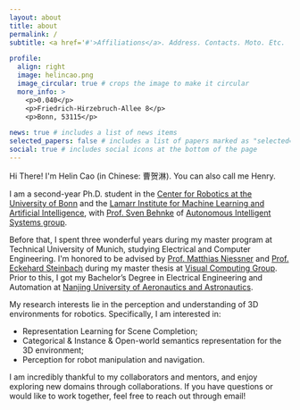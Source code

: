 ```yaml
---
layout: about
title: about
permalink: /
subtitle: <a href='#'>Affiliations</a>. Address. Contacts. Moto. Etc.

profile:
  align: right
  image: helincao.png
  image_circular: true # crops the image to make it circular
  more_info: >
    <p>0.040</p>
    <p>Friedrich-Hirzebruch-Allee 8</p>
    <p>Bonn, 53115</p>

news: true # includes a list of news items
selected_papers: false # includes a list of papers marked as "selected={true}"
social: true # includes social icons at the bottom of the page
---
```


Hi There! I'm Helin Cao (in Chinese: 曹贺淋). You can also call me Henry.

I am a second-year Ph.D. student in the [Center for Robotics at the University of Bonn](https://www.robotics.uni-bonn.de/) and the [Lamarr Institute for Machine Learning and Artificial Intelligence](https://lamarr-institute.org/), with [Prof. Sven Behnke](https://www.ais.uni-bonn.de/behnke/) of [Autonomous Intelligent Systems group](https://www.ais.uni-bonn.de/).

Before that, I spent three wonderful years during my master program at Technical University of Munich, studying Electrical and Computer Engineering. I'm honored to be advised by [Prof. Matthias Niessner](https://niessnerlab.org/members/matthias_niessner/profile.html) and [Prof. Eckehard Steinbach](https://www.professoren.tum.de/en/steinbach-eckehard) during my master thesis at [Visual Computing Group](https://niessnerlab.org/index.html). Prior to this, I got my Bachelor’s Degree in Electrical Engineering and Automation at [Nanjing University of Aeronautics and Astronautics](https://studyatnuaa.org/).

My research interests lie in the perception and understanding of 3D environments for robotics. Specifically, I am interested in:

- Representation Learning for Scene Completion;
- Categorical & Instance & Open-world semantics representation for the 3D environment;
- Perception for robot manipulation and navigation.

I am incredibly thankful to my collaborators and mentors, and enjoy exploring new domains through collaborations. If you have questions or would like to work together, feel free to reach out through email!
